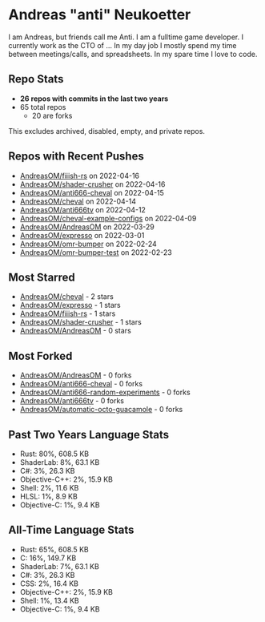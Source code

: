 
# Andreas "anti" Neukoetter

I am Andreas, but friends call me Anti.
I am a fulltime game developer.
I currently work as the CTO of ...
In my day job I mostly spend my time between meetings/calls, and spreadsheets.
In my spare time I love to code.

## Repo Stats
- **26 repos with commits in the last two years**
- 65 total repos
  - 20 are forks

This excludes archived, disabled, empty, and private repos.

## Repos with Recent Pushes
- [AndreasOM/fiiish-rs](https://github.com/AndreasOM/fiiish-rs) on 2022-04-16
- [AndreasOM/shader-crusher](https://github.com/AndreasOM/shader-crusher) on 2022-04-16
- [AndreasOM/anti666-cheval](https://github.com/AndreasOM/anti666-cheval) on 2022-04-15
- [AndreasOM/cheval](https://github.com/AndreasOM/cheval) on 2022-04-14
- [AndreasOM/anti666tv](https://github.com/AndreasOM/anti666tv) on 2022-04-12
- [AndreasOM/cheval-example-configs](https://github.com/AndreasOM/cheval-example-configs) on 2022-04-09
- [AndreasOM/AndreasOM](https://github.com/AndreasOM/AndreasOM) on 2022-03-29
- [AndreasOM/expresso](https://github.com/AndreasOM/expresso) on 2022-03-01
- [AndreasOM/omr-bumper](https://github.com/AndreasOM/omr-bumper) on 2022-02-24
- [AndreasOM/omr-bumper-test](https://github.com/AndreasOM/omr-bumper-test) on 2022-02-23


## Most Starred
- [AndreasOM/cheval](https://github.com/AndreasOM/cheval) - 2 stars
- [AndreasOM/expresso](https://github.com/AndreasOM/expresso) - 1 stars
- [AndreasOM/fiiish-rs](https://github.com/AndreasOM/fiiish-rs) - 1 stars
- [AndreasOM/shader-crusher](https://github.com/AndreasOM/shader-crusher) - 1 stars
- [AndreasOM/AndreasOM](https://github.com/AndreasOM/AndreasOM) - 0 stars


## Most Forked
- [AndreasOM/AndreasOM](https://github.com/AndreasOM/AndreasOM) - 0 forks
- [AndreasOM/anti666-cheval](https://github.com/AndreasOM/anti666-cheval) - 0 forks
- [AndreasOM/anti666-random-experiments](https://github.com/AndreasOM/anti666-random-experiments) - 0 forks
- [AndreasOM/anti666tv](https://github.com/AndreasOM/anti666tv) - 0 forks
- [AndreasOM/automatic-octo-guacamole](https://github.com/AndreasOM/automatic-octo-guacamole) - 0 forks


## Past Two Years Language Stats
- Rust: 80%, 608.5 KB
- ShaderLab: 8%, 63.1 KB
- C#: 3%, 26.3 KB
- Objective-C++: 2%, 15.9 KB
- Shell: 2%, 11.6 KB
- HLSL: 1%, 8.9 KB
- Objective-C: 1%, 9.4 KB


## All-Time Language Stats
- Rust: 65%, 608.5 KB
- C: 16%, 149.7 KB
- ShaderLab: 7%, 63.1 KB
- C#: 3%, 26.3 KB
- CSS: 2%, 16.4 KB
- Objective-C++: 2%, 15.9 KB
- Shell: 1%, 13.4 KB
- Objective-C: 1%, 9.4 KB

